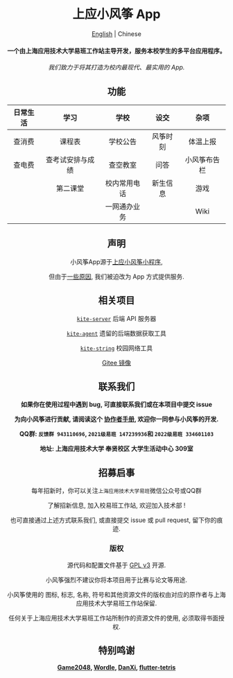 <div align="center">

# 上应小风筝 App

[English](README.md) | Chinese

#### 一个由上海应用技术大学易班工作站主导开发，服务本校学生的多平台应用程序。

*我们致力于将其打造为校内最现代、最实用的 App.*

## 功能

| 日常生活 |    学习    |   学校   |  设交  |   杂项   |
|:----:|:--------:|:------:|:----:|:------:|
| 查消费  |   课程表    |  学校公告  | 风筝时刻 |  体温上报  |
| 查电费  | 查考试安排与成绩 |  查空教室  |  问答  | 小风筝布告栏 |
|      |   第二课堂   | 校内常用电话 | 新生信息 |   游戏   |
|      |          | 一网通办业务 |      |  Wiki  |

## 声明

小风筝App源于[上应小风筝小程序][Kite-MicroApp],

但由于[一些原因][Migrate], 我们被迫改为 App 方式提供服务.

## 相关项目

[`kite-server`][Kite-Server] 后端 API 服务器

[`kite-agent`][Kite-Agent] 遗留的后端数据获取工具

[`kite-string`][Kite-String] 校园网络工具

[Gitee 镜像](https://gitee.com/SIT-kite/kite-app)

## 联系我们

**如果你在使用过程中遇到 bug, 可直接联系我们或在本项目中提交 issue**

**为向小风筝进行贡献, 请阅读这个 [协作者手册](specifications/CONTRIBUTION_GUIDE.md), 欢迎你一同参与小风筝的开发.**

**QQ群: `反馈群 943110696`, `2021级易班 147239936`和 `2022级易班 334601103`**

**地址: 上海应用技术大学 奉贤校区 大学生活动中心 309室**

## 招募启事

每年招新时，你可以关注`上海应用技术大学易班`微信公众号或QQ群

了解招新信息, 加入校易班工作站, 欢迎加入技术部 !

也可直接通过上述方式联系我们, 或直接提交 issue 或 pull request, 留下你的痕迹.

### 版权

源代码和配置文件基于 [GPL v3](LICENSE) 开源.

小风筝强烈不建议你将本项目用于比赛与论文等用途.

小风筝使用的 图标, 标志, 名称, 符号和其他资源文件的版权由对应的原作者与上海应用技术大学易班工作站保留.

任何关于上海应用技术大学易班工作站所制作的资源文件的使用, 必须取得书面授权.

## 特别鸣谢

**[Game2048][2048],
[Wordle][Wordle],
[DanXi][DanXi],
[flutter-tetris][Tetris]**

</div>

<!----------------------------------[ Links ]--------------------------------->

[Kite-MicroApp]: https://github.com/SIT-kite/kite-microapp

[Kite-Server]: https://github.com/SIT-kite/kite-server

[Kite-Agent]:  https://github.com/SIT-kite/kite-agent

[Kite-String]: https://github.com/SIT-kite/kite-string

[Kite-App-Gitee]: https://gitee.com/SIT-kite/kite-app

[Migrate]: ./WHY_DO_WE_MIGRATE.md

[DanXi]: https://github.com/DanXi-Dev/DanXi

[2048]: https://github.com/linuxsong/game2048

[Wordle]:https://github.com/nimone/wordle

[Tetris]:https://github.com/boyan01/flutter-tetris
<!----------------------------------[ Links ]--------------------------------->

